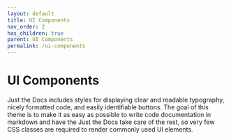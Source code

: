 ```yaml
---
layout: default
title: UI Components
nav_order: 2
has_children: true
parent: UI Components
permalink: /ui-components
---
```


# UI Components

Just the Docs includes styles for displaying clear and readable typography, nicely formatted code, and easily identifiable buttons. The goal of this theme is to make it as easy as possible to write code documentation in markdown and have the Just the Docs take care of the rest, so very few CSS classes are required to render commonly used UI elements.
